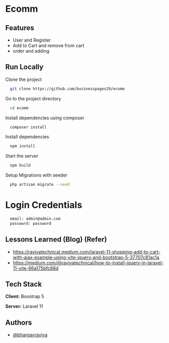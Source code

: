
# Ecomm

## Features

- User and Register
- Add to Cart and remove from cart
- order and adding 

## Run Locally

Clone the project

```bash
  git clone https://github.com/businesspages29/ecomm
```

Go to the project directory

```bash
  cd ecomm
```
Install dependencies using composer 

```bash
  composer install
```

Install dependencies

```bash
  npm install
```

Start the server

```bash
  npm build
```

Setup Migrations with seeder

```bash
  php artisan migrate --seed
```
# Login Credentials


```bash
  email: admin@admin.com
  passowrd: password
```

## Lessons Learned (Blog) (Refer)

- https://raviyatechnical.medium.com/laravel-11-shopping-add-to-cart-with-ajax-example-using-vite-jquery-and-bootstrap-5-37707c81ac1a
- https://medium.com/@raviyatechnical/how-to-install-jquery-in-laravel-11-vite-66a175bfc88d

## Tech Stack

**Client:** Boostrap 5

**Server:** Laravel 11

## Authors

- [@bhargavraviya](https://www.github.com/bhargavraviya)